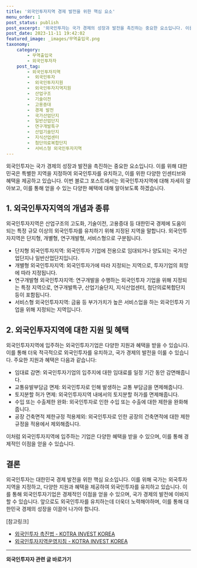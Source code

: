 ```yaml
---
title: '외국인투자지역 경제 발전을 위한 핵심 요소'
menu_order: 1
post_status: publish
post_excerpt: '외국인투자는 국가 경제의 성장과 발전을 촉진하는 중요한 요소입니다. 이를 위해 대한민국은 특별한 지역을 지정하여 외국인투자를 유치하고, 이를 위한 다양한 인센티브와 혜택을 제공하고 있습니다. 이번 블로그 포스트에서는 외국인투자지역에 대해 자세히 알아보고, 이를 통해 얻을 수 있는 다양한 혜택에 대해 알아보도록 하겠습니다.'
post_date: 2023-11-11 19:42:02
featured_image: _images/무역출입국.png
taxonomy:
    category:
        - 무역출입국
        - 외국인투자자
    post_tag:
        - 외국인투자지역
        -  외국인투자
        -  외국인투자지원
        -  외국인투자지역지원
        -  산업구조
        -  기술이전
        -  고용증대
        -  경제 발전
        -  국가산업단지
        -  일반산업단지
        -  연구개발특구
        -  산업기술단지
        -  지식산업센터
        -  첨단의료복합단지
        -  서비스형 외국인투자지역
---
```



외국인투자는 국가 경제의 성장과 발전을 촉진하는 중요한 요소입니다. 이를 위해 대한민국은 특별한 지역을 지정하여 외국인투자를 유치하고, 이를 위한 다양한 인센티브와 혜택을 제공하고 있습니다. 이번 블로그 포스트에서는 외국인투자지역에 대해 자세히 알아보고, 이를 통해 얻을 수 있는 다양한 혜택에 대해 알아보도록 하겠습니다.

## 1. 외국인투자지역의 개념과 종류
외국인투자지역은 산업구조의 고도화, 기술이전, 고용증대 등 대한민국 경제에 도움이 되는 특정 규모 이상의 외국인투자를 유치하기 위해 지정된 지역을 말합니다. 외국인투자지역은 단지형, 개별형, 연구개발형, 서비스형으로 구분됩니다.

- 단지형 외국인투자지역: 외국인투자 기업에 전용으로 임대되거나 양도되는 국가산업단지나 일반산업단지입니다.
- 개별형 외국인투자지역: 외국인투자가에 따라 지정되는 지역으로, 투자기업의 희망에 따라 지정됩니다.
- 연구개발형 외국인투자지역: 연구개발을 수행하는 외국인투자 기업을 위해 지정되는 특정 지역으로, 연구개발특구, 산업기술단지, 지식산업센터, 첨단의료복합단지 등이 포함됩니다.
- 서비스형 외국인투자지역: 금융 등 부가가치가 높은 서비스업을 하는 외국인투자 기업을 위해 지정되는 지역입니다.

## 2. 외국인투자지역에 대한 지원 및 혜택
외국인투자지역에 입주하는 외국인투자기업은 다양한 지원과 혜택을 받을 수 있습니다. 이를 통해 더욱 적극적으로 외국인투자를 유치하고, 국가 경제의 발전을 이룰 수 있습니다. 주요한 지원과 혜택은 다음과 같습니다:

- 임대료 감면: 외국인투자기업의 입주지에 대한 임대료를 일정 기간 동안 감면해줍니다.
- 교통유발부담금 면제: 외국인투자로 인해 발생하는 교통 부담금을 면제해줍니다.
- 토지분할 허가 면제: 외국인투자지역 내에서의 토지분할 허가를 면제해줍니다.
- 수입 또는 수출제한 완화: 외국인투자로 인한 수입 또는 수출에 대한 제한을 완화해줍니다.
- 공장 건축면적 제한규정 적용제외: 외국인투자로 인한 공장의 건축면적에 대한 제한규정을 적용에서 제외해줍니다.

이처럼 외국인투자지역에 입주하는 기업은 다양한 혜택을 받을 수 있으며, 이를 통해 경제적인 이점을 얻을 수 있습니다.

## 결론
외국인투자는 대한민국 경제 발전을 위한 핵심 요소입니다. 이를 위해 국가는 외국투자지역을 지정하고, 다양한 지원과 혜택을 제공하여 외국인투자를 유치하고 있습니다. 이를 통해 외국인투자기업은 경제적인 이점을 얻을 수 있으며, 국가 경제의 발전에 이바지할 수 있습니다. 앞으로도 외국인투자를 유치하는데 더욱더 노력해야하며, 이를 통해 대한민국 경제의 성장을 이끌어 나가야 합니다.

[참고링크]
- [외국인투자 촉진법 - KOTRA INVEST KOREA](www.investkorea.org)
- [외국인투자지역운영지침 - KOTRA INVEST KOREA](www.investkorea.org)

<!-- wp:separator -->
<hr class="wp-block-separator has-alpha-channel-opacity"/>
<!-- /wp:separator -->

<!-- wp:group {"backgroundColor":"base","layout":{"type":"constrained"}} -->
<div class="wp-block-group has-base-background-color has-background"><!-- wp:paragraph {"align":"center","fontSize":"medium"} -->
<p class="has-text-align-center has-large-font-size"><strong>외국인투자자 관련 글 바로가기</strong></p>
<!-- /wp:paragraph -->


<!-- wp:latest-posts
{"categories":[{"id":14375,"count":19,"description":"","link":"https://uknowlaw.com/category/%ec%99%b8%ea%b5%ad%ec%9d%b8%ed%88%ac%ec%9e%90%ec%9e%90/","name":"외국인투자자","slug":"외국인투자자","taxonomy":"category","parent":0,"meta":[],"_links":{"self":[{"href":"https://uknowlaw.com/wp-json/wp/v2/categories/14375"}],"collection":[{"href":"https://uknowlaw.com/wp-json/wp/v2/categories"}],"about":[{"href":"https://uknowlaw.com/wp-json/wp/v2/taxonomies/category"}],"wp:post_type":[{"href":"https://uknowlaw.com/wp-json/wp/v2/posts?categories=14375"}],"curies":[{"name":"wp","href":"https://api.w.org/{rel}","templated":true}]}}],"postsToShow":100,"excerptLength":28,"postLayout":"grid","columns":2,"featuredImageAlign":"left","featuredImageSizeSlug":"large","fontSize":"small"} /--></div>
<!-- /wp:group -->